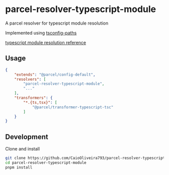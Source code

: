 # parcel-resolver-typescript-module

A parcel resolver for typescript module resolution

Implemented using [tsconfig-paths](https://github.com/dividab/tsconfig-paths)

[typescript module resolution reference](https://www.typescriptlang.org/docs/handbook/module-resolution.html)

## Usage

```json
{
	"extends": "@parcel/config-default",
	"resolvers": [
		"parcel-resolver-typescript-module",
		"..."
	],
	"transformers": {
		"*.{ts,tsx}": [
			"@parcel/transformer-typescript-tsc"
		]
	}
}
```

## Development

Clone and install

```sh
git clone https://github.com/CaioOliveira793/parcel-resolver-typescript-module.git
cd parcel-resolver-typescript-module
pnpm install
```
